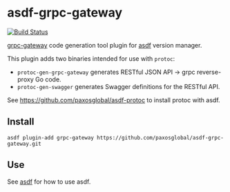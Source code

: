 # asdf-grpc-gateway

[![Build Status](https://travis-ci.com/paxosglobal/asdf-grpc-gateway.svg?branch=master)](https://travis-ci.com/paxosglobal/asdf-grpc-gateway)

[grpc-gateway](https://github.com/grpc-ecosystem/grpc-gateway) code generation tool
plugin for [asdf](https://github.com/asdf-vm/asdf) version manager.

This plugin adds two binaries intended for use with `protoc`:

- `protoc-gen-grpc-gateway` generates RESTful JSON API -> grpc reverse-proxy Go code.
- `protoc-gen-swagger` generates Swagger definitions for the RESTful API.

See https://github.com/paxosglobal/asdf-protoc to install protoc with asdf.

## Install

```
asdf plugin-add grpc-gateway https://github.com/paxosglobal/asdf-grpc-gateway.git
```

## Use

See [asdf](https://github.com/asdf-vm/asdf) for how to use asdf.
